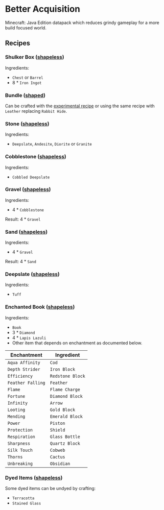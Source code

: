 # Better Acquisition
Minecraft: Java Edition datapack which reduces grindy gameplay for a more build focused world.

## Recipes

### Shulker Box ([shapeless])
Ingredients:
- `Chest` or `Barrel`
- 8 * `Iron Ingot`

### Bundle ([shaped])
Can be crafted with the [experimental recipe](https://minecraft.fandom.com/wiki/Bundle#Crafting) or using the same recipe with `Leather` replacing `Rabbit Hide`.

### Stone ([shapeless])
Ingredients:
- `Deepslate`, `Andesite`, `Diorite` or `Granite`

### Cobblestone ([shapeless])
Ingredients:
- `Cobbled Deepslate`

### Gravel ([shapeless])
Ingredients:
- 4 * `Cobblestone`

Result: 4 * `Gravel`

### Sand ([shapeless])
Ingredients:
- 4 * `Gravel`

Result: 4 * `Sand`

### Deepslate ([shapeless])
Ingredients:
- `Tuff`

### Enchanted Book ([shapeless])
Ingredients:
- `Book`
- 3 * `Diamond`
- 4 * `Lapis Lazuli`
- Other item that depends on enchantment as documented below.

| Enchantment | Ingredient
|-|-
| `Aqua Affinity` | `Cod`
| `Depth Strider` | `Iron Block`
| `Efficiency` | `Redstone Block`
| `Feather Falling` | `Feather`
| `Flame` | `Flame Charge`
| `Fortune` | `Diamond Block`
| `Infinity` | `Arrow`
| `Looting` | `Gold Block`
| `Mending` | `Emerald Block`
| `Power` | `Piston`
| `Protection` | `Shield`
| `Respiration` | `Glass Bottle`
| `Sharpness` | `Quartz Block`
| `Silk Touch` | `Cobweb`
| `Thorns` | `Cactus`
| `Unbreaking` | `Obsidian`

### Dyed Items ([shapeless])
Some dyed items can be undyed by crafting:
- `Terracotta`
- `Stained Glass`

[shaped]: https://shadowfacts.net/tutorials/forge-modding-112/crafting-recipes/ "Ingredients must be placed in a specific pattern."
[shapeless]: https://shadowfacts.net/tutorials/forge-modding-112/crafting-recipes/ "Ingredients do not need to be in any particular pattern."
